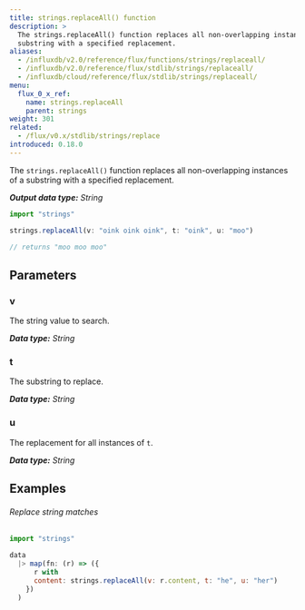 ```yaml
---
title: strings.replaceAll() function
description: >
  The strings.replaceAll() function replaces all non-overlapping instances of a
  substring with a specified replacement.
aliases:
  - /influxdb/v2.0/reference/flux/functions/strings/replaceall/
  - /influxdb/v2.0/reference/flux/stdlib/strings/replaceall/
  - /influxdb/cloud/reference/flux/stdlib/strings/replaceall/
menu:
  flux_0_x_ref:
    name: strings.replaceAll
    parent: strings
weight: 301
related:
  - /flux/v0.x/stdlib/strings/replace
introduced: 0.18.0
---
```


The `strings.replaceAll()` function replaces all non-overlapping instances of a
substring with a specified replacement.

_**Output data type:** String_

```js
import "strings"

strings.replaceAll(v: "oink oink oink", t: "oink", u: "moo")

// returns "moo moo moo"
```

## Parameters

### v
The string value to search.

_**Data type:** String_

### t
The substring to replace.

_**Data type:** String_

### u
The replacement for all instances of `t`.

_**Data type:** String_

## Examples

###### Replace string matches
```js
import "strings"

data
  |> map(fn: (r) => ({
      r with
      content: strings.replaceAll(v: r.content, t: "he", u: "her")
    })
  )
```
